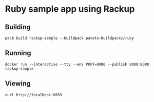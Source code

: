 # Ruby sample app using Rackup

## Building

`pack build rackup-sample --buildpack paketo-buildpacks/ruby`

## Running

`docker run --interactive --tty --env PORT=8080 --publish 8080:8080 rackup-sample`

## Viewing

`curl http://localhost:8080`
